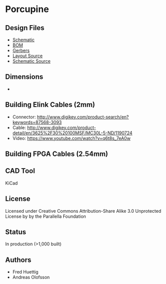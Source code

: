 Porcupine
=================================

## Design Files

* [Schematic](docs/porcupine_schematic.pdf)
* [BOM](porcupine_bom.xls)
* [Gerbers](mfg)
* [Layout Source](porcupine.pro)
* [Schematic Source](porcupine.sch)

## Dimensions
* 

## Building Elink Cables (2mm)
* Connector: http://www.digikey.com/product-search/en?keywords=87568-3093
* Cable: http://www.digikey.com/product-detail/en/3625%2F30%20100MSF/MC30L-5-ND/1190724
* Video: https://www.youtube.com/watch?v=q6t8s_7eA0w

## Building FPGA Cables (2.54mm)

## CAD Tool

KiCad

## License

Licensed under Creative Commons Attribution-Share Alike 3.0 Unprotected License by by the Parallella Foundation

## Status

In production (>1,000 built)

## Authors

* Fred Huettig
* Andreas Olofsson








